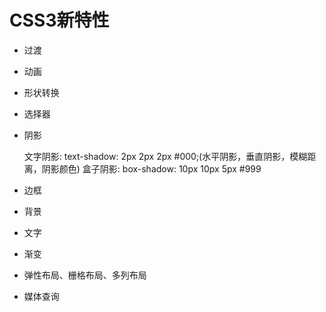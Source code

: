 # CSS3新特性

<ans>

- 过渡

- 动画

- 形状转换

- 选择器

- 阴影

  文字阴影: text-shadow: 2px 2px 2px #000;(水平阴影，垂直阴影，模糊距离，阴影颜色) 盒子阴影: box-shadow: 10px 10px 5px #999

- 边框

- 背景

- 文字

- 渐变

- 弹性布局、栅格布局、多列布局

- 媒体查询

</ans>